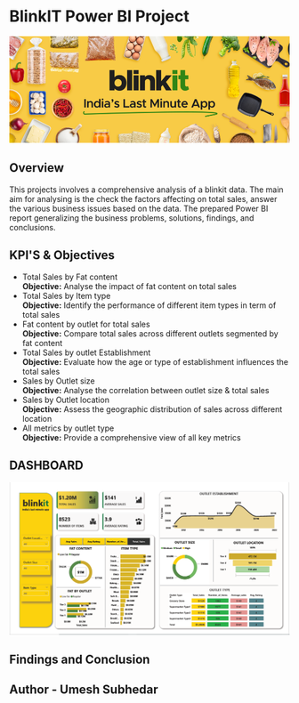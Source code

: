 
# BlinkIT Power BI Project


![](https://github.com/UmeshSubhedar/BlinkIT_PowerBI_Project/blob/main/Images/Blinkit_logo.png)

## Overview
This projects involves a comprehensive analysis of a blinkit data. The main aim for analysing is the check the factors affecting on total sales, answer the various business issues based on the data. The prepared Power BI report generalizing the business problems, solutions, findings, and conclusions.

## KPI'S & Objectives
- Total Sales by Fat content<br>
  **Objective:** Analyse the impact of fat content on total sales
- Total Sales by Item type<br>
  **Objective:** Identify the performance of different item types in term of total sales
- Fat content by outlet for total sales<br>
    **Objective:** Compare total sales across different outlets segmented by fat content
- Total Sales by outlet Establishment<br>
  **Objective:** Evaluate how the age or type of establishment influences the total sales
- Sales by Outlet size<br>
  **Objective:** Analyse the correlation between outlet size & total sales
- Sales by Outlet location<br>
  **Objective:** Assess the geographic distribution of sales across different location
- All metrics by outlet type<br>
  **Objective:** Provide a comprehensive view of all key metrics

## DASHBOARD

![](https://github.com/UmeshSubhedar/BlinkIT_PowerBI_Project/blob/main/Images/blinkit_Dashboard.PNG)

## Findings and Conclusion




## Author - Umesh Subhedar

